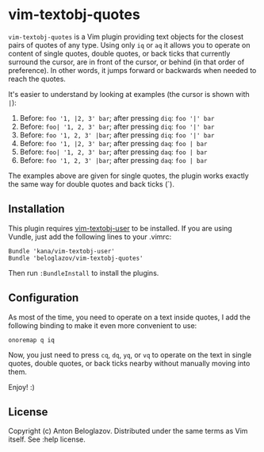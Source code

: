 # vim-textobj-quotes

`vim-textobj-quotes` is a Vim plugin providing text objects for the closest
pairs of quotes of any type. Using only `iq` or `aq` it allows you to operate on
content of single quotes, double quotes, or back ticks that currently surround
the cursor, are in front of the cursor, or behind (in that order of preference).
In other words, it jumps forward or backwards when needed to reach the quotes.

It's easier to understand by looking at examples (the cursor is shown with `|`):

1. Before: `foo '1, |2, 3' bar`; after pressing `diq`: `foo '|' bar`
2. Before: `foo| '1, 2, 3' bar`; after pressing `diq`: `foo '|' bar`
3. Before: `foo '1, 2, 3' |bar`; after pressing `diq`: `foo '|' bar`
4. Before: `foo '1, |2, 3' bar`; after pressing `daq`: `foo | bar`
5. Before: `foo| '1, 2, 3' bar`; after pressing `daq`: `foo | bar`
6. Before: `foo '1, 2, 3' |bar`; after pressing `daq`: `foo | bar`

The examples above are given for single quotes, the plugin works exactly the
same way for double quotes and back ticks (`).


## Installation

This plugin requires
[vim-textobj-user](https://github.com/kana/vim-textobj-user) to be installed. If
you are using Vundle, just add the following lines to your .vimrc:

```
Bundle 'kana/vim-textobj-user'
Bundle 'beloglazov/vim-textobj-quotes'
```

Then run `:BundleInstall` to install the plugins.


## Configuration

As most of the time, you need to operate on a text inside quotes, I add the
following binding to make it even more convenient to use:

```
onoremap q iq
```

Now, you just need to press `cq`, `dq`, `yq`, or `vq` to operate on the text in
single quotes, double quotes, or back ticks nearby without manually moving into
them.


Enjoy! :)


## License

Copyright (c) Anton Beloglazov. Distributed under the same terms as Vim itself.
See :help license.
